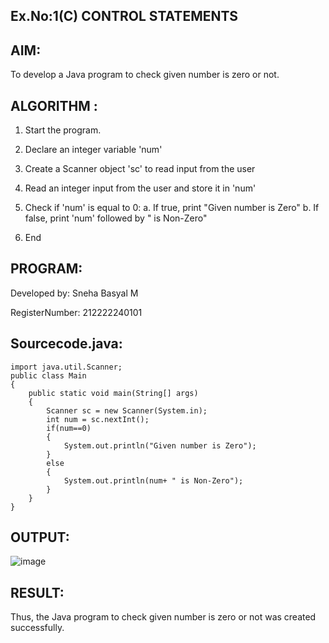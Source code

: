 ## Ex.No:1(C) CONTROL STATEMENTS

## AIM:
To develop a Java program to check given number is zero or not.

## ALGORITHM :
1. Start the program.

2. Declare an integer variable 'num'

3. Create a Scanner object 'sc' to read input from the user

4. Read an integer input from the user and store it in 'num'

5. Check if 'num' is equal to 0: a. If true, print "Given number is Zero" b. If false, print 'num' followed by " is Non-Zero"

6. End

## PROGRAM:

Developed by: Sneha Basyal M

RegisterNumber: 212222240101

## Sourcecode.java:

```
import java.util.Scanner;
public class Main
{
    public static void main(String[] args)
    {
        Scanner sc = new Scanner(System.in);
        int num = sc.nextInt();
        if(num==0)
        {
            System.out.println("Given number is Zero");
        }
        else
        {
            System.out.println(num+ " is Non-Zero");
        }
    }
}
```
## OUTPUT:
![image](https://github.com/user-attachments/assets/9f4e0baf-2590-4385-9efd-6c98bcd6b043)

## RESULT:
Thus, the Java program to check given number is zero or not was created successfully.
